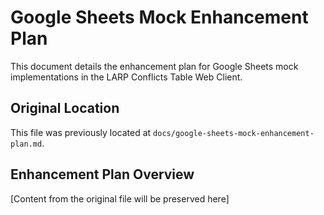 # Google Sheets Mock Enhancement Plan

This document details the enhancement plan for Google Sheets mock implementations in the LARP Conflicts Table Web Client.

## Original Location

This file was previously located at `docs/google-sheets-mock-enhancement-plan.md`.

## Enhancement Plan Overview

[Content from the original file will be preserved here]
